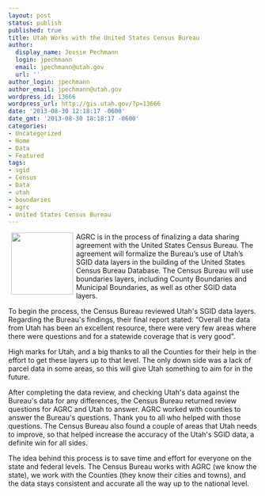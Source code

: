 ```yaml
---
layout: post
status: publish
published: true
title: Utah Works with the United States Census Bureau
author:
  display_name: Jessie Pechmann
  login: jpechmann
  email: jpechmann@utah.gov
  url: ''
author_login: jpechmann
author_email: jpechmann@utah.gov
wordpress_id: 13666
wordpress_url: http://gis.utah.gov/?p=13666
date: '2013-08-30 12:18:17 -0600'
date_gmt: '2013-08-30 18:18:17 -0600'
categories:
- Uncategorized
- Home
- Data
- Featured
tags:
- sgid
- Census
- Data
- utah
- boundaries
- agrc
- United States Census Bureau
---
```

<p><img alt="" src="{{ "/images/Census_Bureau_seal.svg_-150x150.png" | prepend: site.baseurl }}" style="border-style:solid; border-width:0px; float:left; height:125px; margin:0px 6px; width:125px" />AGRC is in the process of finalizing a data sharing agreement with the United States Census Bureau. The agreement will formalize the Bureau&rsquo;s use of Utah&rsquo;s SGID data layers in the building of the United States Census Bureau Database. The Census Bureau will use boundaries layers, including County Boundaries and Municipal Boundaries, as well as other SGID data layers.</p>
<p>To begin the process, the Census Bureau reviewed Utah's SGID data layers. Regarding the Bureau's findings, their final report stated: “Overall the data from Utah has been an excellent resource, there were very few areas where there were questions and for a statewide coverage that is very good”.  </p>
<p>High marks for Utah, and a big thanks to all the Counties for their help in the effort to get these layers up to that level. The only down side was a lack of parcel data in some areas, so this will give Utah something to aim for in the future.</p>
<p>After completing the data review, and checking Utah's data against the Bureau's data for any differences, the Census Bureau returned review questions for AGRC and Utah to answer. AGRC worked with counties to answer the Bureau's questions. Thank you to all who helped with those questions. The Census Bureau also found a couple of areas that Utah needs to improve, so that helped increase the accuracy of the Utah's SGID data, a definite win for all sides.</p>
<p>The idea behind this process is to save time and effort for everyone on the state and federal levels. The Census Bureau works with AGRC (we know the state), we work with the Counties (they know their cities and towns), and the data stays consistent and accurate all the way up to the national level.</p>
